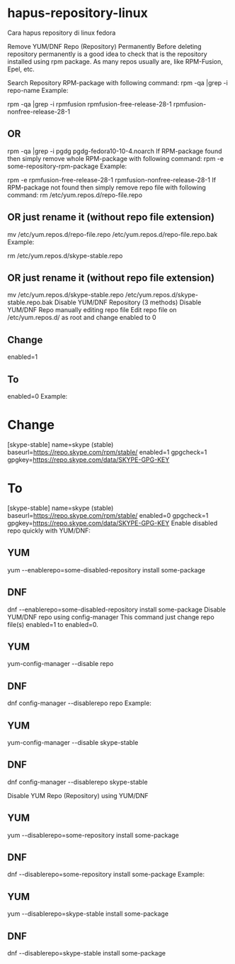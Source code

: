 # hapus-repository-linux
Cara hapus repository di linux fedora

Remove YUM/DNF Repo (Repository) Permanently
Before deleting repository permanently is a good idea to check that is the repository installed using rpm package.
As many repos usually are, like RPM-Fusion, Epel, etc.

Search Repository RPM-package with following command:
rpm -qa |grep -i repo-name
Example:

rpm -qa |grep -i rpmfusion
rpmfusion-free-release-28-1
rpmfusion-nonfree-release-28-1

## OR ##

rpm -qa |grep -i pgdg
pgdg-fedora10-10-4.noarch
If RPM-package found then simply remove whole RPM-package with following command:
rpm -e some-repository-rpm-package
Example:

rpm -e rpmfusion-free-release-28-1 rpmfusion-nonfree-release-28-1
If RPM-package not found then simply remove repo file with following command:
rm /etc/yum.repos.d/repo-file.repo

## OR just rename it (without repo file extension) ##
mv /etc/yum.repos.d/repo-file.repo /etc/yum.repos.d/repo-file.repo.bak
Example:

rm /etc/yum.repos.d/skype-stable.repo

## OR just rename it (without repo file extension) ##
mv /etc/yum.repos.d/skype-stable.repo /etc/yum.repos.d/skype-stable.repo.bak
Disable YUM/DNF Repository (3 methods)
Disable YUM/DNF Repo manually editing repo file
Edit repo file on /etc/yum.repos.d/ as root and change enabled to 0

## Change
enabled=1

## To
enabled=0
Example:


# Change
[skype-stable]
name=skype (stable)
baseurl=https://repo.skype.com/rpm/stable/
enabled=1
gpgcheck=1
gpgkey=https://repo.skype.com/data/SKYPE-GPG-KEY

# To
[skype-stable]
name=skype (stable)
baseurl=https://repo.skype.com/rpm/stable/
enabled=0
gpgcheck=1
gpgkey=https://repo.skype.com/data/SKYPE-GPG-KEY
Enable disabled repo quickly with YUM/DNF:

## YUM ##
yum --enablerepo=some-disabled-repository install some-package

## DNF ##
dnf --enablerepo=some-disabled-repository install some-package
Disable YUM/DNF repo using config-manager
This command just change repo file(s) enabled=1 to enabled=0.

## YUM ##
yum-config-manager --disable repo

## DNF ##
dnf config-manager --disablerepo repo
Example:

## YUM ##
yum-config-manager --disable skype-stable

## DNF ##
dnf config-manager --disablerepo skype-stable

 
Disable YUM Repo (Repository) using YUM/DNF
## YUM ##
yum --disablerepo=some-repository install some-package

## DNF ##
dnf --disablerepo=some-repository install some-package
Example:

## YUM ##
yum --disablerepo=skype-stable install some-package

## DNF ##
dnf --disablerepo=skype-stable install some-package
